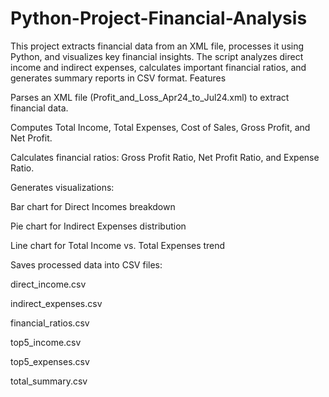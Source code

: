 # Python-Project-Financial-Analysis
This project extracts financial data from an XML file, processes it using Python, and visualizes key financial insights. The script analyzes direct income and indirect expenses, calculates important financial ratios, and generates summary reports in CSV format.
Features

Parses an XML file (Profit_and_Loss_Apr24_to_Jul24.xml) to extract financial data.

Computes Total Income, Total Expenses, Cost of Sales, Gross Profit, and Net Profit.

Calculates financial ratios: Gross Profit Ratio, Net Profit Ratio, and Expense Ratio.

Generates visualizations:

Bar chart for Direct Incomes breakdown

Pie chart for Indirect Expenses distribution

Line chart for Total Income vs. Total Expenses trend

Saves processed data into CSV files:

direct_income.csv

indirect_expenses.csv

financial_ratios.csv

top5_income.csv

top5_expenses.csv

total_summary.csv

